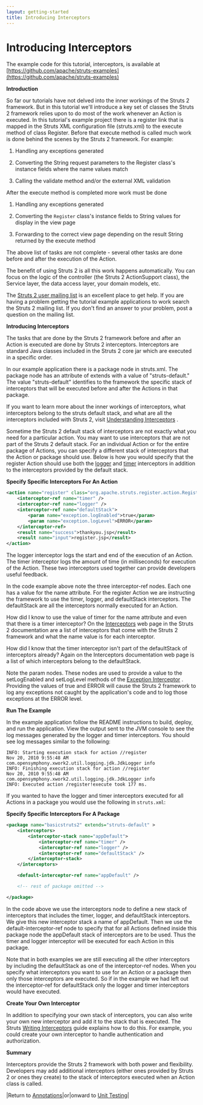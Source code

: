 ```yaml
---
layout: getting-started
title: Introducing Interceptors
---
```

# Introducing Interceptors

The example code for this tutorial, interceptors, is available at [https://github.com/apache/struts-examples](https://github.com/apache/struts-examples)

__Introduction__

So far our tutorials have not delved into the inner workings of the Struts 2 framework. But in this tutorial we'll introduce a key set of classes the Struts 2 framework relies upon to do most of the work whenever an Action is executed. In this tutorial's example project there is a register link that is mapped in the Struts XML configuration file (struts.xml) to the execute method of class Register. Before that execute method is called much work is done behind the scenes by the Struts 2 framework. For example:

1. Handling any exceptions generated

2. Converting the String request parameters to the Register class's instance fields where the name values match

3. Calling the validate method and/or the external XML validation

After the execute method is completed more work must be done

1. Handling any exceptions generated

2. Converting the `Register` class's instance fields to String values for display in the view page

3. Forwarding to the correct view page depending on the result String returned by the execute method


The above list of tasks are not complete - several other tasks are done before and after the execution of the Action.

The benefit of using Struts 2 is all this work happens automatically. You can focus on the logic of the controller (the Struts 2 ActionSupport class), the Service layer, the data access layer, your domain models, etc.

The [Struts 2 user mailing list](http://struts.apache.org/mail.html) is an excellent place to get help. If you are having a problem getting the tutorial example applications to work search the Struts 2 mailing list. If you don't find an answer to your problem, post a question on the mailing list.

__Introducing Interceptors__

The tasks that are done by the Struts 2 framework before and after an Action is executed are done by Struts 2 interceptors. Interceptors are standard Java classes included in the Struts 2 core jar which are executed in a specific order.

In our example application there is a package node in struts.xml. The package node has an attribute of extends with a value of "struts-default." The value "struts-default" identifies to the framework the specific stack of interceptors that will be executed before and after the Actions in that package.

If you want to learn more about the inner workings of interceptors, what interceptors belong to the struts default stack, and what are all the interceptors included with Struts 2, visit [Understanding Interceptors](//struts.apache.org/docs/interceptors.html) .

Sometime the Struts 2 default stack of interceptors are not exactly what you need for a particular action. You may want to use interceptors that are not part of the Struts 2 default stack. For an individual Action or for the entire package of Actions, you can specify a different stack of interceptors that the Action or package should use. Below is how you would specify that the register Action should use both the [logger](//struts.apache.org/docs/logger-interceptor.html) and [timer](//struts.apache.org/docs/logger-interceptor.html) interceptors in addition to the interceptors provided by the default stack.

**Specify Specific Interceptors For An Action**

```xml
<action name="register" class="org.apache.struts.register.action.Register" method="execute">
    <interceptor-ref name="timer" />
    <interceptor-ref name="logger" />
    <interceptor-ref name="defaultStack">
        <param name="exception.logEnabled">true</param>
        <param name="exception.logLevel">ERROR</param>
    </interceptor-ref>
    <result name="success">thankyou.jsp</result>
    <result name="input">register.jsp</result>
</action>
```

The logger interceptor logs the start and end of the execution of an Action. The timer interceptor logs the amount of time (in milliseconds) for execution of the Action. These two interceptors used together can provide developers useful feedback.

In the code example above note the three interceptor-ref nodes. Each one has a value for the name attribute. For the register Action we are instructing the framework to use the timer, logger, and defaultStack interceptors. The defaultStack are all the interceptors normally executed for an Action.

How did I know to use the value of timer for the name attribute and even that there is a timer interceptor? On the [Interceptors](//struts.apache.org/docs/interceptors.html) web page in the Struts 2 documentation are a list of interceptors that come with the Struts 2 framework and what the name value is for each interceptor.

How did I know that the timer interceptor isn't part of the defaultStack of interceptors already? Again on the Interceptors documentation web page is a list of which interceptors belong to the defaultStack.

Note the param nodes. These nodes are used to provide a value to the setLogEnabled and setLogLevel methods of the [Exception Interceptor](//struts.apache.org/docs/exception-interceptor.html) . Providing the values of true and ERROR will cause the Struts 2 framework to log any exceptions not caught by the application's code and to log those exceptions at the ERROR level.

__Run The Example__

In the example application follow the README instructions to build, deploy, and run the application. View the output sent to the JVM console to see the log messages generated by the logger and timer interceptors. You should see log messages similar to the following:

```
INFO: Starting execution stack for action //register
Nov 20, 2010 9:55:48 AM com.opensymphony.xwork2.util.logging.jdk.JdkLogger info
INFO: Finishing execution stack for action //register
Nov 20, 2010 9:55:48 AM com.opensymphony.xwork2.util.logging.jdk.JdkLogger info
INFO: Executed action /register!execute took 177 ms.
```

If you wanted to have the logger and timer interceptors executed for all Actions in a package you would use the following in `struts.xml`:

**Specify Specific Interceptors For A Package**

```xml
<package name="basicstruts2" extends="struts-default" > 
    <interceptors> 
        <interceptor-stack name="appDefault"> 
            <interceptor-ref name="timer" /> 
            <interceptor-ref name="logger" /> 
            <interceptor-ref name="defaultStack" /> 
        </interceptor-stack> 
    </interceptors>          

    <default-interceptor-ref name="appDefault" /> 

    <!-- rest of package omitted --> 

</package> 
```

In the code above we use the interceptors node to define a new stack of interceptors that includes the timer, logger, and defaultStack interceptors. We give this new interceptor stack a name of appDefault. Then we use the default-interceptor-ref node to specify that for all Actions defined inside this package node the appDefault stack of interceptors are to be used. Thus the timer and logger interceptor will be executed for each Action in this package.

Note that in both examples we are still executing all the other interceptors by including the defaultStack as one of the interceptor-ref nodes. When you specify what interceptors you want to use for an Action or a package then only those interceptors are executed. So if in the example we had left out the interceptor-ref for defaultStack only the logger and timer interceptors would have executed.

__Create Your Own Interceptor__

In addition to specifying your own stack of interceptors, you can also write your own new interceptor and add it to the stack that is executed. The Struts [Writing Interceptors](//struts.apache.org/docs/writing-interceptors.html) guide explains how to do this. For example, you could create your own interceptor to handle authentication and authorization.

__Summary__

Interceptors provide the Struts 2 framework with both power and flexibility. Developers may add additional interceptors (either ones provided by Struts 2 or ones they create) to the stack of interceptors executed when an Action class is called.

|Return to [Annotations](annotations.html)|or|onward to [Unit Testing](unit-testing.html)|
